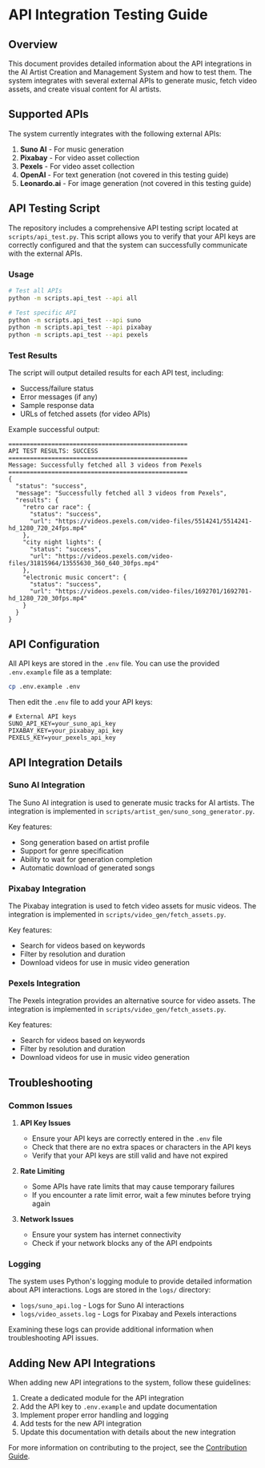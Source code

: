 # API Integration Testing Guide

## Overview

This document provides detailed information about the API integrations in the AI Artist Creation and Management System and how to test them. The system integrates with several external APIs to generate music, fetch video assets, and create visual content for AI artists.

## Supported APIs

The system currently integrates with the following external APIs:

1. **Suno AI** - For music generation
2. **Pixabay** - For video asset collection
3. **Pexels** - For video asset collection
4. **OpenAI** - For text generation (not covered in this testing guide)
5. **Leonardo.ai** - For image generation (not covered in this testing guide)

## API Testing Script

The repository includes a comprehensive API testing script located at `scripts/api_test.py`. This script allows you to verify that your API keys are correctly configured and that the system can successfully communicate with the external APIs.

### Usage

```bash
# Test all APIs
python -m scripts.api_test --api all

# Test specific API
python -m scripts.api_test --api suno
python -m scripts.api_test --api pixabay
python -m scripts.api_test --api pexels
```

### Test Results

The script will output detailed results for each API test, including:

- Success/failure status
- Error messages (if any)
- Sample response data
- URLs of fetched assets (for video APIs)

Example successful output:
```
==================================================
API TEST RESULTS: SUCCESS
==================================================
Message: Successfully fetched all 3 videos from Pexels
==================================================
{
  "status": "success",
  "message": "Successfully fetched all 3 videos from Pexels",
  "results": {
    "retro car race": {
      "status": "success",
      "url": "https://videos.pexels.com/video-files/5514241/5514241-hd_1280_720_24fps.mp4"
    },
    "city night lights": {
      "status": "success",
      "url": "https://videos.pexels.com/video-files/31815964/13555630_360_640_30fps.mp4"
    },
    "electronic music concert": {
      "status": "success",
      "url": "https://videos.pexels.com/video-files/1692701/1692701-hd_1280_720_30fps.mp4"
    }
  }
}
```

## API Configuration

All API keys are stored in the `.env` file. You can use the provided `.env.example` file as a template:

```bash
cp .env.example .env
```

Then edit the `.env` file to add your API keys:

```
# External API keys
SUNO_API_KEY=your_suno_api_key
PIXABAY_KEY=your_pixabay_api_key
PEXELS_KEY=your_pexels_api_key
```

## API Integration Details

### Suno AI Integration

The Suno AI integration is used to generate music tracks for AI artists. The integration is implemented in `scripts/artist_gen/suno_song_generator.py`.

Key features:
- Song generation based on artist profile
- Support for genre specification
- Ability to wait for generation completion
- Automatic download of generated songs

### Pixabay Integration

The Pixabay integration is used to fetch video assets for music videos. The integration is implemented in `scripts/video_gen/fetch_assets.py`.

Key features:
- Search for videos based on keywords
- Filter by resolution and duration
- Download videos for use in music video generation

### Pexels Integration

The Pexels integration provides an alternative source for video assets. The integration is implemented in `scripts/video_gen/fetch_assets.py`.

Key features:
- Search for videos based on keywords
- Filter by resolution and duration
- Download videos for use in music video generation

## Troubleshooting

### Common Issues

1. **API Key Issues**
   - Ensure your API keys are correctly entered in the `.env` file
   - Check that there are no extra spaces or characters in the API keys
   - Verify that your API keys are still valid and have not expired

2. **Rate Limiting**
   - Some APIs have rate limits that may cause temporary failures
   - If you encounter a rate limit error, wait a few minutes before trying again

3. **Network Issues**
   - Ensure your system has internet connectivity
   - Check if your network blocks any of the API endpoints

### Logging

The system uses Python's logging module to provide detailed information about API interactions. Logs are stored in the `logs/` directory:

- `logs/suno_api.log` - Logs for Suno AI interactions
- `logs/video_assets.log` - Logs for Pixabay and Pexels interactions

Examining these logs can provide additional information when troubleshooting API issues.

## Adding New API Integrations

When adding new API integrations to the system, follow these guidelines:

1. Create a dedicated module for the API integration
2. Add the API key to `.env.example` and update documentation
3. Implement proper error handling and logging
4. Add tests for the new API integration
5. Update this documentation with details about the new integration

For more information on contributing to the project, see the [Contribution Guide](../CONTRIBUTION_GUIDE.md).
